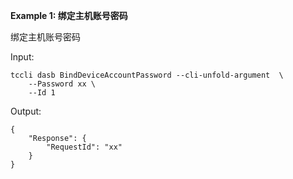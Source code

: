 **Example 1: 绑定主机账号密码**

绑定主机账号密码

Input: 

```
tccli dasb BindDeviceAccountPassword --cli-unfold-argument  \
    --Password xx \
    --Id 1
```

Output: 
```
{
    "Response": {
        "RequestId": "xx"
    }
}
```

